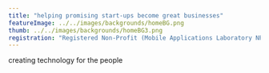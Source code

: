```yaml
---
title: "helping promising start-ups become great businesses"
featureImage: ../../images/backgrounds/homeBG.png
thumb: ../../images/backgrounds/homeBG3.png
registration: "Registered Non-Profit (Mobile Applications Laboratory NPC) & Level 1 B-BBEE Skills & ESD Provider"
---
```

creating technology for the people